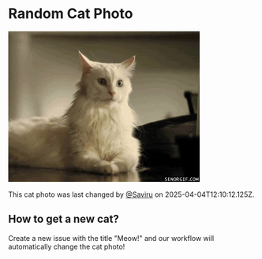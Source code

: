 # Random Cat Photo

![Random Cat](./images/cat.jpg?v=1743768612374)

This cat photo was last changed by [@Saviru](https://github.com/Saviru) on 2025-04-04T12:10:12.125Z.

## How to get a new cat?

Create a new issue with the title "Meow!" and our workflow will automatically change the cat photo!
